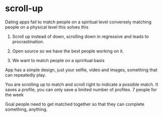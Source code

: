 # scroll-up
Dating apps fail to match people on a spiritual level conversely matching people on a physical level this solves this

1. Scroll up instead of down, scrolling down in regressive and leads to procrastination.

2. Open source so we have the best people working on it.

3. We want to match people on a spriritual basis

App has a simple design, just your selfie, video and images, something that can repeatedly play.

You are scrolling up to match and scroll right to indicate a possible match. It saves a profile, you can only save a limited number of profiles. 7 people for the week

Goal people need to get matched together so that they can complete something, anything.
